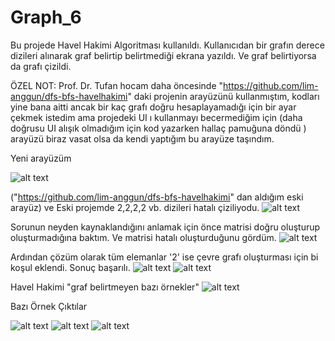 # Graph_6
Bu projede Havel Hakimi Algoritması kullanıldı. Kullanıcıdan bir grafın derece dizileri alınarak graf belirtip belirtmediği ekrana yazıldı. Ve graf belirtiyorsa da grafı çizildi. 


ÖZEL NOT: Prof. Dr. Tufan hocam daha öncesinde "https://github.com/lim-anggun/dfs-bfs-havelhakimi" daki projenin arayüzünü kullanmıştım, kodları yine bana aitti ancak bir kaç grafı doğru hesaplayamadığı için bir ayar çekmek istedim ama projedeki UI ı kullanmayı becermediğim için (daha doğrusu UI alışık olmadığım için kod yazarken hallaç pamuğuna döndü ) arayüzü biraz vasat olsa da kendi yaptığım bu arayüze taşındım. 

Yeni arayüzüm

![alt text](https://github.com/Kulac12/Graph_6/blob/master/Graph_foto/ilk%20aray%C3%BCz.PNG)

("https://github.com/lim-anggun/dfs-bfs-havelhakimi" dan aldığım eski arayüz) ve Eski projemde 2,2,2,2 vb. dizileri hatalı çiziliyodu.
![alt text](https://github.com/Kulac12/Graph_6/blob/master/Graph_foto/hh_i.PNG)

Sorunun neyden kaynaklandığını anlamak için önce matrisi doğru oluşturup oluşturmadığına baktım. Ve matrisi hatalı oluşturduğunu gördüm.
![alt text](https://github.com/Kulac12/Graph_6/blob/master/Graph_foto/hh_iii.PNG)

Ardından çözüm olarak tüm elemanlar '2' ise çevre grafı oluşturması için bi koşul eklendi. Sonuç başarılı.
![alt text](https://github.com/Kulac12/Graph_6/blob/master/Graph_foto/hh_cozim.PNG)
![alt text](https://github.com/Kulac12/Graph_6/blob/master/Graph_foto/hh_cozim2.PNG)

Havel Hakimi "graf belirtmeyen bazı örnekler"
![alt text](https://github.com/Kulac12/Graph_6/blob/master/Graph_foto/hh_cozim3.PNG)


Bazı Örnek Çıktılar

![alt text](https://github.com/Kulac12/Graph_6/blob/master/Graph_foto/hh_s1.PNG)
![alt text](https://github.com/Kulac12/Graph_6/blob/master/Graph_foto/hh_s.PNG)
![alt text](https://github.com/Kulac12/Graph_6/blob/master/Graph_foto/hh_iiii.PNG)

